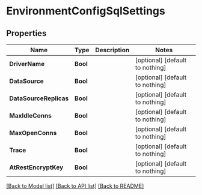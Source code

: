 # EnvironmentConfigSqlSettings


## Properties
Name | Type | Description | Notes
------------ | ------------- | ------------- | -------------
**DriverName** | **Bool** |  | [optional] [default to nothing]
**DataSource** | **Bool** |  | [optional] [default to nothing]
**DataSourceReplicas** | **Bool** |  | [optional] [default to nothing]
**MaxIdleConns** | **Bool** |  | [optional] [default to nothing]
**MaxOpenConns** | **Bool** |  | [optional] [default to nothing]
**Trace** | **Bool** |  | [optional] [default to nothing]
**AtRestEncryptKey** | **Bool** |  | [optional] [default to nothing]


[[Back to Model list]](../README.md#models) [[Back to API list]](../README.md#api-endpoints) [[Back to README]](../README.md)


